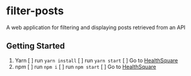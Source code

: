 # filter-posts
A web application for filtering and displaying posts retrieved from an API


## Getting Started

  1. Yarn
    [ ] run `yarn install`
    [ ] run `yarn start`
    [ ] Go to [HealthSquare](localhost://8080)
  2. npm
    [ ] run `npm i`
    [ ] run `npm start`
    [ ] Go to [HealthSquare](localhost://8080)